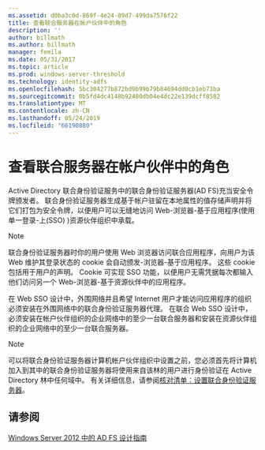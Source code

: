 ```yaml
---
ms.assetid: d0ba3c0d-869f-4e24-89d7-499da7576f22
title: 查看联合服务器在帐户伙伴中的角色
description: ''
author: billmath
ms.author: billmath
manager: femila
ms.date: 05/31/2017
ms.topic: article
ms.prod: windows-server-threshold
ms.technology: identity-adfs
ms.openlocfilehash: 5bc304277b872bd9b99b79b84694dd0cb1eb73ba
ms.sourcegitcommit: 0b5fd4dc4148b92480db04e4dc22e139dcff8582
ms.translationtype: MT
ms.contentlocale: zh-CN
ms.lasthandoff: 05/24/2019
ms.locfileid: "66190880"
---
```

# <a name="review-the-role-of-the-federation-server-in-the-account-partner"></a>查看联合服务器在帐户伙伴中的角色

Active Directory 联合身份验证服务中的联合身份验证服务器\(AD FS\)充当安全令牌颁发者。 联合身份验证服务器生成基于帐户驻留在本地属性的值存储声明并将它们打包为安全令牌，以便用户可以无缝地访问 Web\-浏览器\-基于应用程序\(使用单一登录\-上\(SSO\) \)资源伙伴组织中承载。  
  
> [!NOTE]  
> 联合身份验证服务器时你的用户使用 Web 浏览器访问联合应用程序，向用户为该 Web 维护其登录状态的 cookie 会自动颁发\-浏览器\-基于应用程序。 这些 cookie 包括用于用户的声明。 Cookie 可实现 SSO 功能，以便用户无需凭据每次都输入他们访问另一个 Web\-浏览器\-基于资源伙伴中的应用程序。  
  
在 Web SSO 设计中，外围网络并且希望 Internet 用户才能访问应用程序的组织必须安装在外围网络中的联合身份验证服务器代理。 在联合 Web SSO 设计中，必须安装在帐户伙伴组织的企业网络中的至少一台联合服务器和安装在资源伙伴组织的企业网络中的至少一台联合服务器。  
  
> [!NOTE]  
> 可以将联合身份验证服务器计算机帐户伙伴组织中设置之前，您必须首先将计算机加入到其中的联合身份验证服务器将使用来自该林的用户进行身份验证在 Active Directory 林中任何域中。 有关详细信息，请参阅[核对清单：设置联合身份验证服务器](../../ad-fs/deployment/Checklist--Setting-Up-a-Federation-Server.md)。  
  
## <a name="see-also"></a>请参阅
[Windows Server 2012 中的 AD FS 设计指南](AD-FS-Design-Guide-in-Windows-Server-2012.md)
